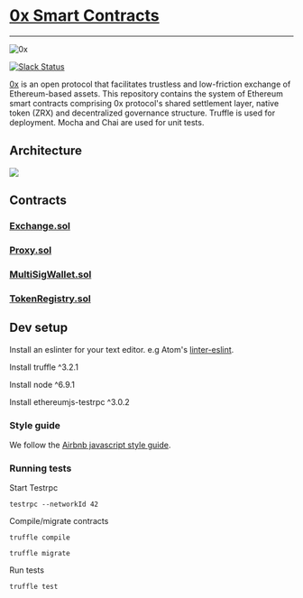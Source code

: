 # [0x Smart Contracts](https://0xProject.com)
---
![0x](https://github.com/0xProject/0xProject.github.io/blob/master/img/logo/logo50.png)

[![Slack Status](http://slack.0xProject.com/badge.svg)](http://slack.0xProject.com)

[0x](https://0xProject.com) is an open protocol that facilitates trustless and low-friction exchange of Ethereum-based assets. This repository contains the system of Ethereum smart contracts comprising 0x protocol's shared settlement layer, native token (ZRX) and decentralized governance structure. Truffle is used for deployment. Mocha and Chai are used for unit tests.

## Architecture

<img src="https://docs.google.com/drawings/d/18BvwiMAJhQ8g_LQ5sLagnfLh3UzVlmTcIrDBdCSLxo0/pub?w=1002&h=548" />

## Contracts

### [Exchange.sol](https://github.com/0xProject/contracts/tree/master/contracts/Exchange.sol)

### [Proxy.sol](https://github.com/0xProject/contracts/tree/master/contracts/Proxy.sol)

### [MultiSigWallet.sol](https://github.com/0xProject/contracts/tree/master/contracts/MultiSigWallet.sol)

### [TokenRegistry.sol](https://github.com/0xProject/contracts/tree/master/contracts/TokenRegistry.sol)

## Dev setup

Install an eslinter for your text editor. e.g Atom's [linter-eslint](https://atom.io/packages/linter-eslint).

Install truffle ^3.2.1

Install node ^6.9.1

Install ethereumjs-testrpc ^3.0.2

### Style guide

We follow the [Airbnb javascript style guide](https://github.com/airbnb/javascript).

### Running tests

Start Testrpc

```
testrpc --networkId 42
```

Compile/migrate contracts

```
truffle compile
```

```
truffle migrate
```

Run tests

```
truffle test
```

